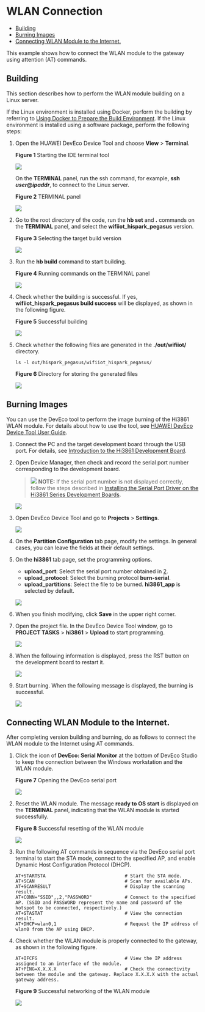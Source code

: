# WLAN Connection<a name="EN-US_TOPIC_0000001174350611"></a>

-   [Building](#section191121332125319)
-   [Burning Images](#section19458165166)
-   [Connecting WLAN Module to the Internet.](#section194671619167)

This example shows how to connect the WLAN module to the gateway using attention \(AT\) commands.

## Building<a name="section191121332125319"></a>

This section describes how to perform the WLAN module building on a Linux server.

If the Linux environment is installed using Docker, perform the building by referring to  [Using Docker to Prepare the Build Environment](../get-code/sourcecode-acquire.md). If the Linux environment is installed using a software package, perform the following steps:

1.  Open the HUAWEI DevEco Device Tool and choose  **View**  \>  **Terminal**.

    **Figure  1**  Starting the IDE terminal tool<a name="fig1975813338510"></a>  
    

    ![](figure/1.png)

    On the  **TERMINAL**  panel, run the ssh command, for example,  **ssh** **_user_@_ipaddr_**, to connect to the Linux server.

    **Figure  2**  TERMINAL panel<a name="fig91165301546"></a>  
    

    ![](figure/2.png)

2.  Go to the root directory of the code, run the  **hb set**  and  **.**  commands on the  **TERMINAL**  panel, and select the  **wifiiot\_hispark\_pegasus**  version.

    **Figure  3**  Selecting the target build version<a name="fig17727115215612"></a>  
    

    ![](figure/3.png)

3.  Run the  **hb build**  command to start building.

    **Figure  4**  Running commands on the TERMINAL panel<a name="fig5493164414573"></a>  
    

    ![](figure/4.png)

4.  Check whether the building is successful. If yes,  **wifiiot\_hispark\_pegasus build success**  will be displayed, as shown in the following figure.

    **Figure  5**  Successful building<a name="fig1262101218463"></a>  
    

    ![](figure/5.png)

5.  Check whether the following files are generated in the  **./out/wifiiot/**  directory.

    ```
    ls -l out/hispark_pegasus/wifiiot_hispark_pegasus/
    ```

    **Figure  6**  Directory for storing the generated files<a name="fig38521346164618"></a>  
    

    ![](figure/3-0.png)


## Burning Images<a name="section19458165166"></a>

You can use the DevEco tool to perform the image burning of the Hi3861 WLAN module. For details about how to use the tool, see  [HUAWEI DevEco Device Tool User Guide](https://device.harmonyos.com/en/docs/ide/user-guides/service_introduction-0000001050166905).

1.  Connect the PC and the target development board through the USB port. For details, see  [Introduction to the Hi3861 Development Board](quickstart-lite-introduction-hi3861.md).
2.  <a name="en-us_topic_0000001056563976_li848662117291"></a>Open Device Manager, then check and record the serial port number corresponding to the development board.

    >![](../public_sys-resources/icon-note.gif) **NOTE:** 
    >If the serial port number is not displayed correctly, follow the steps described in  [Installing the Serial Port Driver on the Hi3861 Series Development Boards](https://device.harmonyos.com/en/docs/ide/user-guides/hi3861-drivers-0000001058153433).

    ![](figure/en-us_image_0000001128311118.png)

3.  Open DevEco Device Tool and go to  **Projects**  \>  **Settings**.

    ![](figure/en-us_image_0000001128311116.png)

4.  On the  **Partition Configuration**  tab page, modify the settings. In general cases, you can leave the fields at their default settings.
5.  On the  **hi3861**  tab page, set the programming options.

    -   **upload\_port**: Select the serial port number obtained in  [2](#en-us_topic_0000001056563976_li848662117291).
    -   **upload\_protocol**: Select the burning protocol  **burn-serial**.
    -   **upload\_partitions**: Select the file to be burned.  **hi3861\_app**  is selected by default.

    ![](figure/en-us_image_0000001128470922.png)

6.  When you finish modifying, click  **Save**  in the upper right corner.
7.  Open the project file. In the DevEco Device Tool window, go to  **PROJECT TASKS**  \>  **hi3861**  \>  **Upload**  to start programming.

    ![](figure/en-us_image_0000001174270749.png)

8.  When the following information is displayed, press the RST button on the development board to restart it.

    ![](figure/en-us_image_0000001174270751.png)

9.  Start burning. When the following message is displayed, the burning is successful.

    ![](figure/en-us_image_0000001174350669.png)


## Connecting WLAN Module to the Internet.<a name="section194671619167"></a>

After completing version building and burning, do as follows to connect the WLAN module to the Internet using AT commands.

1.  Click the icon of  **DevEco: Serial Monitor**  at the bottom of DevEco Studio to keep the connection between the Windows workstation and the WLAN module.

    **Figure  7**  Opening the DevEco serial port<a name="fig12489182991119"></a>  
    

    ![](figure/5-1.png)

2.  Reset the WLAN module. The message  **ready to OS start**  is displayed on the  **TERMINAL**  panel, indicating that the WLAN module is started successfully.

    **Figure  8**  Successful resetting of the WLAN module <a name="fig496084516332"></a>  
    

    ![](figure/6.png)

3.  Run the following AT commands in sequence via the DevEco serial port terminal to start the STA mode, connect to the specified AP, and enable Dynamic Host Configuration Protocol \(DHCP\).

    ```
    AT+STARTSTA                             # Start the STA mode.
    AT+SCAN                                 # Scan for available APs.
    AT+SCANRESULT                           # Display the scanning result.
    AT+CONN="SSID",,2,"PASSWORD"            # Connect to the specified AP. (SSID and PASSWORD represent the name and password of the hotspot to be connected, respectively.)
    AT+STASTAT                              # View the connection result.
    AT+DHCP=wlan0,1                         # Request the IP address of wlan0 from the AP using DHCP.
    ```

4.  Check whether the WLAN module is properly connected to the gateway, as shown in the following figure.

    ```
    AT+IFCFG                                # View the IP address assigned to an interface of the module.
    AT+PING=X.X.X.X                         # Check the connectivity between the module and the gateway. Replace X.X.X.X with the actual gateway address.
    ```

    **Figure  9**  Successful networking of the WLAN module<a name="fig1166371318339"></a>  
    

    ![](figure/截图.png)


